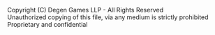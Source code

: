 Copyright (C) Degen Games LLP - All Rights Reserved  
Unauthorized copying of this file, via any medium is strictly prohibited  
Proprietary and confidential